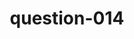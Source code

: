 ---
layout: question
title: question-014
number: 014
question: Tell me whose name a young man might have in his tattoo.
answer1: Mom | 33
answer2: Wife/Girlfriend | 25
answer3: Child | 14
answer4: God | 10
answer5: Father | 6
answer6: Grandparent | 5
answer7: Pet | 2
answer8:
answer9:
answer10:
---
